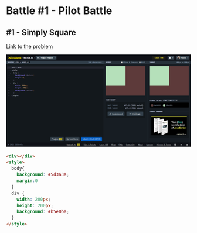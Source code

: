# Battle #1 - Pilot Battle

## #1 - Simply Square

[Link to the problem](https://cssbattle.dev/play/1)

![result](./images/01_simply-square.png)

```html
<div></div>
<style>
  body{
    background: #5d3a3a;
    margin:0
  }
  div {
    width: 200px;
    height: 200px;
    background: #b5e0ba;
  }
</style>
```
